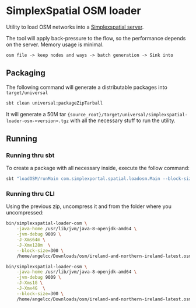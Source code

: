 # SimplexSpatial OSM loader

Utility to load OSM networks into a [Simplexspatial server](https://github.com/simplexspatial/simplexspatial).

The tool will apply back-pressure to the flow, so the performance depends on the server. Memory usage is minimal.  

```
osm file -> keep nodes and ways -> batch generation -> Sink into
```
 

## Packaging

The following command will generate a distributable packages into `target/universal`

```bash
sbt clean universal:packageZipTarball
```

It will generate a 50M tar `{source_root}/target/universal/simplexspatial-loader-osm-<version>.tgz`
with all the necessary stuff to run the utility.

## Running

### Running thru sbt
To create a package with all necessary inside, execute the follow command:

```bash
sbt "loadOSM/runMain com.simplexportal.spatial.loadosm.Main --block-size=300 /home/angelcerveraclaudio/Downloads/osm/ireland-and-northern-ireland-latest.osm.pbf"
```

### Running thru CLI
Using the previous zip, uncompress it and from the folder where you
uncompressed:

```bash
bin/simplexspatial-loader-osm \
    -java-home /usr/lib/jvm/java-8-openjdk-amd64 \
    -jvm-debug 9009 \
    -J-Xms64m \
    -J-Xmx128m  \
    --block-size=300 \
    /home/angelcc/Downloads/osm/ireland-and-northern-ireland-latest.osm.pbf

bin/simplexspatial-loader-osm \
    -java-home /usr/lib/jvm/java-8-openjdk-amd64 \
    -jvm-debug 9009 \
    -J-Xms1G \
    -J-Xmx4G  \
    --block-size=300 \
    /home/angelcc/Downloads/osm/ireland-and-northern-ireland-latest.osm.pbf
```
